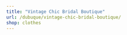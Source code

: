 ```yaml
---
title: "Vintage Chic Bridal Boutique"
url: /dubuque/vintage-chic-bridal-boutique/
shop: clothes
---
```

